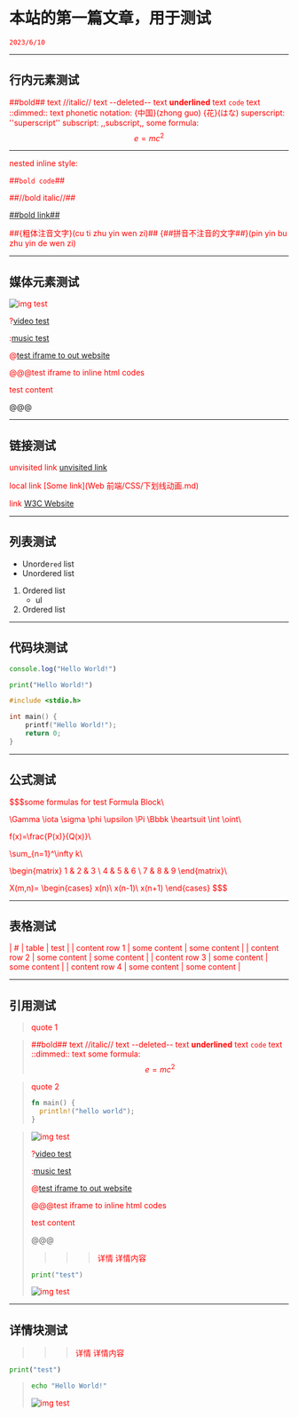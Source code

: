 # 本站的第一篇文章，用于测试

``2023/6/10``

- - -

## 行内元素测试

##bold## text
//italic// text
--deleted-- text
__underlined__ text
``code`` text
::dimmed:: text
phonetic notation: {中国}(zhong guo) {花}(はな)
superscript: ''superscript''
subscript: ,,subscript,,
some formula: $$e = mc^2$$

- - -

nested inline style:

##``bold code``##

##//bold italic//##

[##bold link##](http://boldl.ink)

##{粗体注音文字}(cu ti zhu yin wen zi)##
{##拼音不注音的文字##}(pin yin bu zhu yin de wen zi)

- - -

## 媒体元素测试

![img test](https://tse2-mm.cn.bing.net/th/id/OIP-C.ijrewtlUI884WQWTB5PBFgHaEo?pid=ImgDet&rs=1)

?[video test](https://www.w3schools.com/html/movie.mp4)

:[music test](http://downsc.chinaz.net/Files/DownLoad/sound1/201906/11582.mp3)

@[test iframe to out website](https://bhznjns.github.io/markdown-blog/#static/)

@@@test iframe to inline html codes
<style>
    p {
        color: red
    }
</style>

<p>test content</p>
@@@

- - -

## 链接测试

unvisited link [unvisited link](http://unvisited.link)

local link [Some link](Web 前端/CSS/下划线动画.md)

link [W3C Website](http://www.w3c.com)

- - -

## 列表测试

- Unorde``red`` list
- Unordered list

1. Ordered list
    - ul
2. Ordered list

- - -

## 代码块测试

```javascript
console.log("Hello World!")
```

```python
print("Hello World!")
```

```c
#include <stdio.h>

int main() {
    printf("Hello World!");
    return 0;
}
```

- - -

## 公式测试

$$$some formulas for test
Formula Block\\

\Gamma \iota \sigma \phi \upsilon \Pi \Bbbk \heartsuit \int \oint\\

f(x)=\frac{P(x)}{Q(x)}\\

\sum_{n=1}^\infty k\\

\begin{matrix}
1 & 2 & 3 \\
4 & 5 & 6 \\
7 & 8 & 9
\end{matrix}\\

X(m,n)=
\begin{cases}
x(n)\\
x(n-1)\\
x(n+1)
\end{cases}
$$$

- - -

## 表格测试

|       #       |    table     |     test     |
| content row 1 | some content | some content |
| content row 2 | some content | some content |
| content row 3 | some content | some content |
| content row 4 | some content | some content |

- - -

## 引用测试

> quote 1

> ##bold## text
> //italic// text
> --deleted-- text
> __underlined__ text
> ``code`` text
> ::dimmed:: text
> some formula: $$e = mc^2$$

> quote 2
> ```rust
> fn main() {
>   println!("hello world");
> }
> ```

> ![img test](https://tse2-mm.cn.bing.net/th/id/OIP-C.ijrewtlUI884WQWTB5PBFgHaEo?pid=ImgDet&rs=1)
>
> ?[video test](https://www.w3schools.com/html/movie.mp4)
>
> :[music test](http://downsc.chinaz.net/Files/DownLoad/sound1/201906/11582.mp3)
>
> @[test iframe to out website](https://bhznjns.github.io/markdown-blog/#static/)
>
> @@@test iframe to inline html codes
> <style>
>     p {
>         color: red
>     }
> </style>
> 
> <p>test content</p>
> @@@
>
> >>>详情
> 详情内容
> 
> ```python
> print("test")
> ```
>
> ![img test](https://tse2-mm.cn.bing.net/th/id/OIP-C.ijrewtlUI884WQWTB5PBFgHaEo?pid=ImgDet&rs=1)
> >>>

- - -

## 详情块测试

>>>详情
详情内容

```python
print("test")
```

> ```bash
> echo "Hello World!"
> ```
>
> ![img test](https://tse2-mm.cn.bing.net/th/id/OIP-C.ijrewtlUI884WQWTB5PBFgHaEo?pid=ImgDet&rs=1)
>>>
